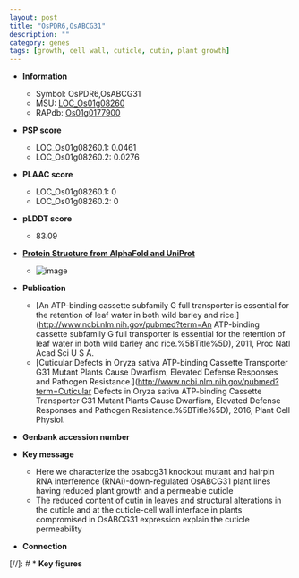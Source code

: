 ```yaml
---
layout: post
title: "OsPDR6,OsABCG31"
description: ""
category: genes
tags: [growth, cell wall, cuticle, cutin, plant growth]
---
```


* **Information**  
    + Symbol: OsPDR6,OsABCG31  
    + MSU: [LOC_Os01g08260](http://rice.plantbiology.msu.edu/cgi-bin/ORF_infopage.cgi?orf=LOC_Os01g08260)  
    + RAPdb: [Os01g0177900](http://rapdb.dna.affrc.go.jp/viewer/gbrowse_details/irgsp1?name=Os01g0177900)  

* **PSP score**  
    + LOC_Os01g08260.1: 0.0461 
    + LOC_Os01g08260.2: 0.0276 

* **PLAAC score**  
    + LOC_Os01g08260.1: 0 
    + LOC_Os01g08260.2: 0 

* **pLDDT score**
    + 83.09

* **[Protein Structure from AlphaFold and UniProt](https://www.uniprot.org/uniprotkb/Q8GU87/entry#structure)**
    + ![image](https://ricepsp.github.io/images/Q8/AF-Q8GU87-F1.png)

* **Publication**  
    + [An ATP-binding cassette subfamily G full transporter is essential for the retention of leaf water in both wild barley and rice.](http://www.ncbi.nlm.nih.gov/pubmed?term=An ATP-binding cassette subfamily G full transporter is essential for the retention of leaf water in both wild barley and rice.%5BTitle%5D), 2011, Proc Natl Acad Sci U S A.
    + [Cuticular Defects in Oryza sativa ATP-binding Cassette Transporter G31 Mutant Plants Cause Dwarfism, Elevated Defense Responses and Pathogen Resistance.](http://www.ncbi.nlm.nih.gov/pubmed?term=Cuticular Defects in Oryza sativa ATP-binding Cassette Transporter G31 Mutant Plants Cause Dwarfism, Elevated Defense Responses and Pathogen Resistance.%5BTitle%5D), 2016, Plant Cell Physiol.

* **Genbank accession number**  

* **Key message**  
    + Here we characterize the osabcg31 knockout mutant and hairpin RNA interference (RNAi)-down-regulated OsABCG31 plant lines having reduced plant growth and a permeable cuticle
    + The reduced content of cutin in leaves and structural alterations in the cuticle and at the cuticle-cell wall interface in plants compromised in OsABCG31 expression explain the cuticle permeability

* **Connection**  

[//]: # * **Key figures**  


